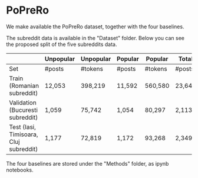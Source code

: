 # PoPreRo


We make available the PoPreRo dataset, together with the four baselines. 

The subreddit data is available in the "Dataset" folder. Below you can see the proposed split of the five subreddits data.

|            | Unpopular |     Unpopular      |  Popular       | Popular |    Total    |Total   | 
|------------|-----------|-----------|---------|---------|--------|---------|
| Set        | #posts    | #tokens   | #posts  | #tokens | #posts | #tokens |
| Train (Romanian subreddit)     | 12,053    | 398,219   | 11,592  | 560,580 | 23,645 | 958,799 |
| Validation (Bucuresti subreddit)| 1,059     | 75,742    | 1,054   | 80,297  | 2,113  | 156,039 |
| Test (Iasi, Timisoara, Cluj subreddit)      | 1,177     | 72,819    | 1,172   | 93,268  | 2,349  | 168,867 |

The four baselines are stored under the "Methods" folder, as ipynb notebooks. 
